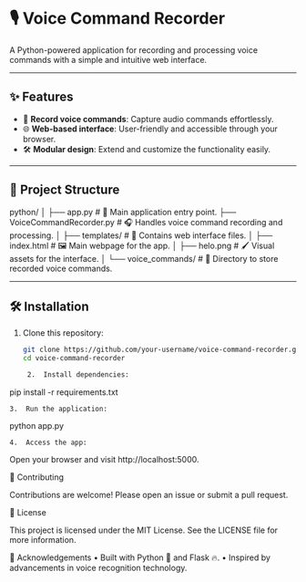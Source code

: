 # 🎙️ Voice Command Recorder

A Python-powered application for recording and processing voice commands with a simple and intuitive web interface.

---

## ✨ Features
- 🎤 **Record voice commands**: Capture audio commands effortlessly.
- 🌐 **Web-based interface**: User-friendly and accessible through your browser.
- 🛠️ **Modular design**: Extend and customize the functionality easily.

---

## 📂 Project Structure

python/
│
├── app.py                  # 🚀 Main application entry point.
├── VoiceCommandRecorder.py # 🎧 Handles voice command recording and processing.
│
├── templates/              # 🌟 Contains web interface files.
│   ├── index.html          # 🖼️ Main webpage for the app.
│   ├── helo.png            # 🖌️ Visual assets for the interface.
│
└── voice_commands/         # 📂 Directory to store recorded voice commands.

---

## 🛠️ Installation

1. Clone this repository:
   ```bash
   git clone https://github.com/your-username/voice-command-recorder.git
   cd voice-command-recorder

	2.	Install dependencies:

pip install -r requirements.txt


	3.	Run the application:

python app.py


	4.	Access the app:
Open your browser and visit http://localhost:5000.

🤝 Contributing

Contributions are welcome! Please open an issue or submit a pull request.

📜 License

This project is licensed under the MIT License. See the LICENSE file for more information.

🙏 Acknowledgements
	•	Built with Python 🐍 and Flask 🔥.
	•	Inspired by advancements in voice recognition technology.

